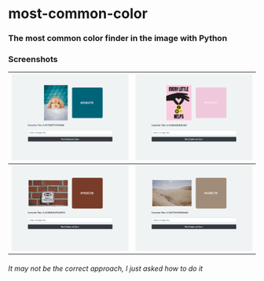 # most-common-color

### The most common color finder in the image with Python

### Screenshots

| ![](img/img2.png) | ![](img/img1.png) |
| :---------------: | :---------------- |
| ![](img/img3.png) | ![](img/img4.png) |

###### It may not be the correct approach, I just asked how to do it
